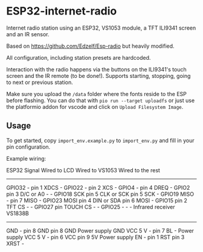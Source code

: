 # ESP32-internet-radio

Internet radio station using an ESP32, VS1053 module, a TFT ILI9341 screen and an IR sensor.

Based on https://github.com/Edzelf/Esp-radio but heavily modified.

All configuration, including station presets are hardcoded.

Interaction with the radio happens via the buttons on the ILI9341's touch screen and the IR remote (to be done!). 
Supports starting, stopping, going to next or previous station.

Make sure you upload the `/data` folder where the fonts reside to the ESP before flashing. You can do that with `pio run --target uploadfs` or just use the platformio addon for vscode and click on `Upload Filesystem Image`.

## Usage

To get started, copy `import_env.example.py` to `import_env.py` and fill in your pin configuration.

Example wiring:

ESP32    Signal  Wired to LCD        Wired to VS1053      Wired to the rest
-------- ------  --------------      -------------------  ---------------
GPIO32           -                   pin 1 XDCS            -
GPIO22           -                   pin 2 XCS             -
GPIO4            -                   pin 4 DREQ            -
GPIO2            pin 3 D/C or A0     -                     -
GPIO18   SCK     pin 5 CLK or SCK    pin 5 SCK             -
GPIO19   MISO    -                   pin 7 MISO            -
GPIO23   MOSI    pin 4 DIN or SDA    pin 6 MOSI            -
GPIO15           pin 2 TFT CS        -                     -
GPIO27           pin TOUCH CS      -                     -
GPIO25   -       -                   -                     Infrared receiver VS1838B
-------  ------  ---------------     -------------------   ----------------
GND      -       pin 8 GND           pin 8 GND             Power supply GND
VCC 5 V  -       pin 7 BL            -                     Power supply
VCC 5 V  -       pin 6 VCC           pin 9 5V              Power supply
EN       -       pin 1 RST           pin 3 XRST            -
